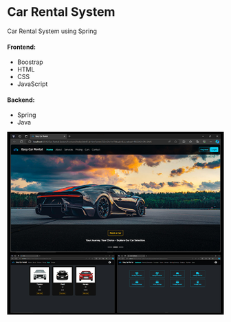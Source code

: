# Car Rental System
Car Rental System using Spring

#### Frontend: 
* Boostrap
* HTML
* CSS
* JavaScript

#### Backend: 
* Spring
* Java

![](preview.jpg)
